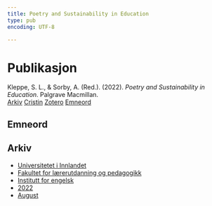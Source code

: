 ```yaml
---
title: Poetry and Sustainability in Education
type: pub
encoding: UTF-8

---
```

<h1>Publikasjon</h1>
<article id="csl-bib-container-XU45DTMA" class="csl-bib-container">
  <div class="csl-bib-body"> <div class="csl-entry">Kleppe, S. L., &#38; Sorby, A. (Red.). (2022). <i>Poetry and Sustainability in Education</i>. Palgrave Macmillan.</div> </div>
  <div class="csl-bib-buttons">
    <a href="#taxonomy-article-XU45DTMA" alt="archive" class="csl-bib-button">Arkiv</a>
    <a href="https://app.cristin.no/results/show.jsf?id=2047530" alt="Cristin" class="csl-bib-button">Cristin</a>
    <a href="http://zotero.org/groups/5881554/items/XU45DTMA" alt="Zotero" class="csl-bib-button">Zotero</a>
    <a href="#keywords-article-XU45DTMA" alt="keywords" class="csl-bib-button">Emneord</a>
  </div>
  <div id="csl-bib-meta-container-XU45DTMA"></div>
</article>
<div id="csl-bib-meta-XU45DTMA" class="csl-bib-meta">
  <article id="keywords-article-XU45DTMA" class="keywords-article">
    <h1>Emneord</h1>
    
  </article>
  <article id="taxonomy-article-XU45DTMA" class="taxonomy-article">
    <h1>Arkiv</h1>
    <ul>
      <li>
        <a href="/nn/archive/?key=3DCRN523">Universitetet i Innlandet</a>
      </li>
      <li>
        <a href="/nn/archive/?key=WYNZA47F">Fakultet for lærerutdanning og pedagogikk</a>
      </li>
      <li>
        <a href="/nn/archive/?key=THSB4HN9">Institutt for engelsk</a>
      </li>
      <li>
        <a href="/nn/archive/?key=XKUIVBV8">2022</a>
      </li>
      <li>
        <a href="/nn/archive/?key=EAKYMEPA">August</a>
      </li>
    </ul>
  </article>
</div>
